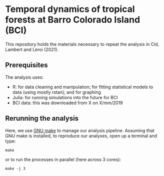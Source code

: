 # Temporal dynamics of tropical forests at Barro Colorado Island (BCI)
This repository holds the materials necessary to repeat the analysis in Cid, Lambert and Leroi (2021).

## Prerequisites
The analysis uses:

- R: for data cleaning and manipulation; for fitting statistical models to data (using mostly rstan); and for graphing
- Julia: for running simulations into the future for BCI
- BCI data: this was downloaded from X on X/mm/2019

## Rerunning the analysis
Here, we use [GNU make](https://www.gnu.org/software/make/manual/make.html) to manage our analysis pipeline. Assuming that GNU make is installed, to reproduce our analyses, open up a terminal and type:

`make`

or to run the processes in parallel (here across 3 cores):

`make -j 3`
